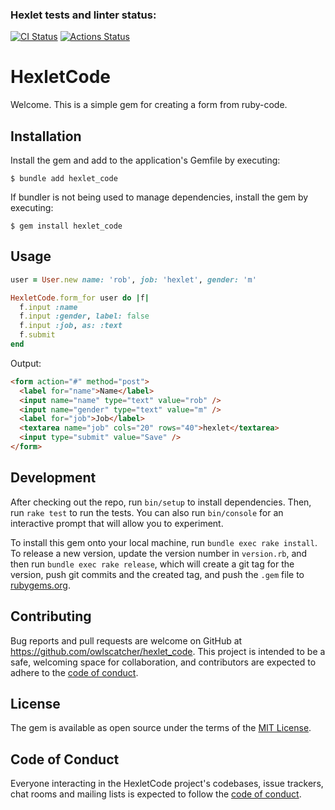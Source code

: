 ### Hexlet tests and linter status:

[![CI Status](https://github.com/owlscatcher/rails-project-63/actions/workflows/main.yml/badge.svg)](https://github.com/owlscatcher/rails-project-63/actions)
[![Actions Status](https://github.com/owlscatcher/rails-project-63/actions/workflows/hexlet-check.yml/badge.svg)](https://github.com/owlscatcher/rails-project-63/actions)

# HexletCode

Welcome. This is a simple gem for creating a form from ruby-code.

## Installation

Install the gem and add to the application's Gemfile by executing:

    $ bundle add hexlet_code

If bundler is not being used to manage dependencies, install the gem by executing:

    $ gem install hexlet_code

## Usage

```ruby
user = User.new name: 'rob', job: 'hexlet', gender: 'm'

HexletCode.form_for user do |f|
  f.input :name
  f.input :gender, label: false
  f.input :job, as: :text
  f.submit
end
```

Output:

```html
<form action="#" method="post">
  <label for="name">Name</label>
  <input name="name" type="text" value="rob" />
  <input name="gender" type="text" value="m" />
  <label for="job">Job</label>
  <textarea name="job" cols="20" rows="40">hexlet</textarea>
  <input type="submit" value="Save" />
</form>
```

## Development

After checking out the repo, run `bin/setup` to install dependencies. Then, run `rake test` to run the tests. You can also run `bin/console` for an interactive prompt that will allow you to experiment.

To install this gem onto your local machine, run `bundle exec rake install`. To release a new version, update the version number in `version.rb`, and then run `bundle exec rake release`, which will create a git tag for the version, push git commits and the created tag, and push the `.gem` file to [rubygems.org](https://rubygems.org).

## Contributing

Bug reports and pull requests are welcome on GitHub at https://github.com/owlscatcher/hexlet_code. This project is intended to be a safe, welcoming space for collaboration, and contributors are expected to adhere to the [code of conduct](https://github.com/owlscatcher/rails-project-63/blob/master/CODE_OF_CONDUCT.md).

## License

The gem is available as open source under the terms of the [MIT License](https://opensource.org/licenses/MIT).

## Code of Conduct

Everyone interacting in the HexletCode project's codebases, issue trackers, chat rooms and mailing lists is expected to follow the [code of conduct](https://github.com/owlscatcher/rails-project-63/blob/master/CODE_OF_CONDUCT.md).
